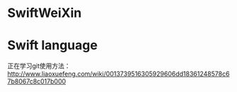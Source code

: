 # SwiftWeiXin
# Swift language
正在学习git使用方法：
http://www.liaoxuefeng.com/wiki/0013739516305929606dd18361248578c67b8067c8c017b000

